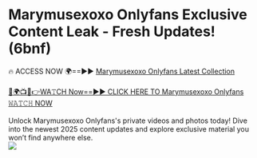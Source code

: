# Marymusexoxo Onlyfans Exclusive Content Leak - Fresh Updates! (6bnf)

🔥 ACCESS NOW 🌍==►► <a href="https://tinyurl.com/kvy9nzfs" rel="nofollow">Marymusexoxo Onlyfans Latest Collection</a>
<br><br>
[🔴🌍📺📱👉WA𝚃CH Now==►► CLICK HERE TO Marymusexoxo Onlyfans 𝚆𝙰𝚃𝙲𝙷 NOW](https://tinyurl.com/kvy9nzfs)
<br><br>
Unlock Marymusexoxo Onlyfans's private videos and photos today! Dive into the newest 2025 content updates and explore exclusive material you won’t find anywhere else.
<br>
<a href="https://tinyurl.com/kvy9nzfs" rel="nofollow" data-target="animated-image.originalLink"><img src="https://camo.githubusercontent.com/8a4f000d20f83aca3bf7ec5f350d767afa0574a8a352519fd8cfa583a6f93a33/68747470733a2f2f692e696d6775722e636f6d2f644a486b345a712e676966" data-canonical-src="https://i.imgur.com/dJHk4Zq.gif" style="max-width: 100%; display: inline-block;" data-target="animated-image.originalImage"></a>
<br>
